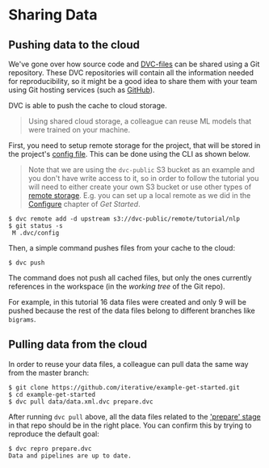 # Sharing Data

## Pushing data to the cloud

We've gone over how source code and [DVC-files](/doc/user-guide/dvc-file-format)
can be shared using a Git repository. These <abbr>DVC repositories</abbr> will
contain all the information needed for reproducibility, so it might be a good
idea to share them with your team using Git hosting services (such as
[GitHub](https://github.com/)).

DVC is able to push the <abbr>cache</abbr> to cloud storage.

> Using shared cloud storage, a colleague can reuse ML models that were trained
> on your machine.

First, you need to setup remote storage for the <abbr>project</abbr>, that will
be stored in the project's
[config file](https://dvc.org/doc/user-guide/dvc-files-and-directories). This
can be done using the CLI as shown below.

> Note that we are using the `dvc-public` S3 bucket as an example and you don't
> have write access to it, so in order to follow the tutorial you will need to
> either create your own S3 bucket or use other types of
> [remote storage](/doc/command-reference/remote). E.g. you can set up a local
> remote as we did in the [Configure](/doc/tutorials/get-started#configure)
> chapter of _Get Started_.

```dvc
$ dvc remote add -d upstream s3://dvc-public/remote/tutorial/nlp
$ git status -s
 M .dvc/config
```

Then, a simple command pushes files from your cache to the cloud:

```dvc
$ dvc push
```

The command does not push all cached files, but only the ones currently
references in the <abbr>workspace</abbr> (in the _working tree_ of the Git
repo).

For example, in this tutorial 16 data files were created and only 9 will be
pushed because the rest of the data files belong to different branches like
`bigrams`.

## Pulling data from the cloud

In order to reuse your data files, a colleague can pull data the same way from
the master branch:

```dvc
$ git clone https://github.com/iterative/example-get-started.git
$ cd example-get-started
$ dvc pull data/data.xml.dvc prepare.dvc
```

After running `dvc pull` above, all the data files related to the
['prepare' stage](https://github.com/iterative/example-get-started/blob/master/prepare.dvc)
in that repo should be in the right place. You can confirm this by trying to
reproduce the default goal:

```dvc
$ dvc repro prepare.dvc
Data and pipelines are up to date.
```
